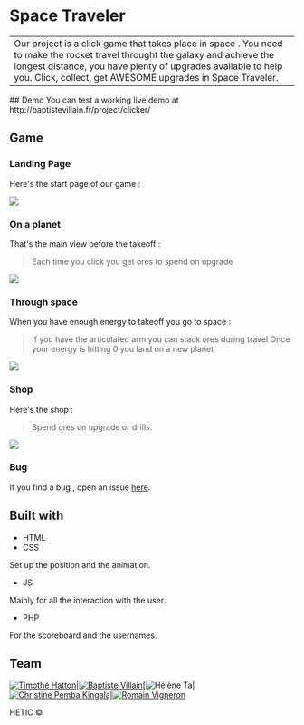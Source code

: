 # Space Traveler
<table>
	<tr>
		<td>
			Our project is a click game that takes place in space .
			You need to make the rocket travel throught the galaxy and achieve the longest distance, you have plenty of upgrades available to help you. Click, collect, get AWESOME upgrades in Space Traveler.
		</td>
	</tr>
</table>
## Demo
You can test a working live demo at http://baptistevillain.fr/project/clicker/

## Game

### Landing Page
Here's the start page of our game :

![](https://media.giphy.com/media/26FKUciWfpQgpBNug/giphy.gif)

### On a planet
That's the main view before the takeoff :

> Each time you click you get ores to spend on upgrade

![](http://baptistevillain.fr/project/clicker/gif-3.gif)

### Through space
When you have enough energy to takeoff you go to space :

> If you have the articulated arm you can stack ores during travel
> Once your energy is hitting 0 you land on a new planet

![](https://media.giphy.com/media/l3vRdPGgGncGIZva0/giphy.gif)
### Shop	
Here's the shop : 

> Spend ores on upgrade or drills.

![](http://baptistevillain.fr/project/clicker/gif-1.gif)

### Bug

If you find a bug , open an issue [here](https://github.com/BaptisteVillain/Game_clicker/issues).

## Built with 

- HTML 
- CSS

Set up the position and the animation.

- JS

Mainly for all the interaction with the user.

- PHP

For the scoreboard and the usernames.

## Team

[![Timothé Hatton](https://avatars0.githubusercontent.com/u/17114378?v=3&s=144)](https://github.com/timothee-h)|[![Baptiste Villain](https://avatars0.githubusercontent.com/u/17247097?v=3&s=144)](https://github.com/BaptisteVillain)[![Hélène Ta](https://avatars3.githubusercontent.com/u/17271978?v=3&s=144)|[![Christine Pemba Kingala](https://avatars1.githubusercontent.com/u/17271798?v=3&s=144)](https://github.com/kristinee3)|[![Romain Vigneron](https://avatars2.githubusercontent.com/u/17247202?v=3&s=144)](https://github.com/RomainVS)

HETIC ©
